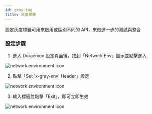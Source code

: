 ```yaml
---
id: gray-tag
title: 灰度標籤
---
```


設定灰度標籤可用來啟用或區別不同的 API，來做進一步的測試與整合

### 設定步驟

1. 進入 Doraemon 設定頁面後，找到「Network Env」圖示並點擊進入

![network environment icon](https://static.devfdg.net/image/julia/network-env.png)

2. 點擊「Set 'x-gray-env' Header」設定

![network environment icon](https://static.devfdg.net/image/julia/confirm-gray.png)

3. 輸入標籤並點擊「Exit」，即可立即生效

![network environment icon](https://static.devfdg.net/image/julia/confirm-restart.png)